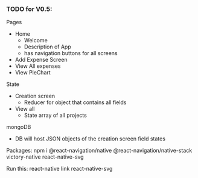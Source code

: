 ### TODO for V0.5:
Pages
- Home
  - Welcome
  - Description of App
  - has navigation buttons for all screens
- Add Expense Screen
- View All expenses
- View PieChart

State
- Creation screen
  - Reducer for object that contains all fields
- View all
  - State array of all projects

mongoDB
- DB will host JSON objects of the creation screen field states

Packages:
npm i @react-navigation/native @react-navigation/native-stack victory-native react-native-svg

Run this:
react-native link react-native-svg